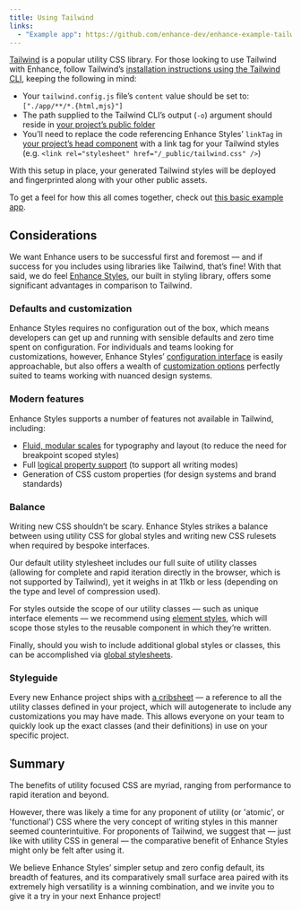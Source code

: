 ```yaml
---
title: Using Tailwind
links:
  - "Example app": https://github.com/enhance-dev/enhance-example-tailwind
---
```


[Tailwind](https://tailwindcss.com) is a popular utility CSS library. For those looking to use Tailwind with Enhance, follow Tailwind’s [installation instructions using the Tailwind CLI](https://tailwindcss.com/docs/installation), keeping the following in mind:

- Your `tailwind.config.js` file’s `content` value should be set to: `["./app/**/*.{html,mjs}"]`
- The path supplied to the Tailwind CLI’s output (`-o`) argument should reside in [your project’s public folder](/docs/learn/starter-project/public)
- You’ll need to replace the code referencing Enhance Styles’ `linkTag` in [your project’s head component](/docs/learn/starter-project/head) with a link tag for your Tailwind styles (e.g. `<link rel="stylesheet" href="/_public/tailwind.css" />`)

With this setup in place, your generated Tailwind styles will be deployed and fingerprinted along with your other public assets.

To get a feel for how this all comes together, check out [this basic example app](https://github.com/enhance-dev/enhance-example-tailwind).

## Considerations

We want Enhance users to be successful first and foremost — and if success for you includes using libraries like Tailwind, that’s fine! With that said, we do feel [Enhance Styles](/docs/learn/concepts/styling/enhance-styles), our built in styling library, offers some significant advantages in comparison to Tailwind.

### Defaults and customization

Enhance Styles requires no configuration out of the box, which means developers can get up and running with sensible defaults and zero time spent on configuration. For individuals and teams looking for customizations, however, Enhance Styles’ [configuration interface](/docs/learn/concepts/styling/enhance-styles/customization) is easily approachable, but also offers a wealth of [customization options](https://github.com/enhance-dev/enhance-styles#customize) perfectly suited to teams working with nuanced design systems.

### Modern features

Enhance Styles supports a number of features not available in Tailwind, including:

- [Fluid, modular scales](/docs/learn/concepts/styling/enhance-styles/modular-scales) for typography and layout (to reduce the need for breakpoint scoped styles)
- Full [logical property support](/docs/learn/concepts/styling/enhance-styles/logical-properties) (to support all writing modes)
- Generation of CSS custom properties (for design systems and brand standards)

### Balance

Writing new CSS shouldn’t be scary. Enhance Styles strikes a balance between using utility CSS for global styles and writing new CSS rulesets when required by bespoke interfaces.

Our default utility stylesheet includes our full suite of utility classes (allowing for complete and rapid iteration directly in the browser, which is not supported by Tailwind), yet it weighs in at 11kb or less (depending on the type and level of compression used).

For styles outside the scope of our utility classes — such as unique interface elements — we recommend using [element styles](/docs/learn/concepts/styling/enhance-styles/element-styles), which will scope those styles to the reusable component in which they’re written.

Finally, should you wish to include additional global styles or classes, this can be accomplished via [global stylesheets](/docs/learn/features/transforms/style-transforms#scope%3Dglobal).

### Styleguide

Every new Enhance project ships with [a cribsheet](https://github.com/enhance-dev/enhance-styles-cribsheet) — a reference to all the utility classes defined in your project, which will autogenerate to include any customizations you may have made. This allows everyone on your team to quickly look up the exact classes (and their definitions) in use on your specific project.

## Summary

The benefits of utility focused CSS are myriad, ranging from performance to rapid iteration and beyond.

However, there was likely a time for any proponent of utility (or 'atomic', or 'functional') CSS where the very concept of writing styles in this manner seemed counterintuitive. For proponents of Tailwind, we suggest that — just like with utility CSS in general — the comparative benefit of Enhance Styles might only be felt after using it.

We believe Enhance Styles’ simpler setup and zero config default, its breadth of features, and its comparatively small surface area paired with its extremely high versatility is a winning combination, and we invite you to give it a try in your next Enhance project!

